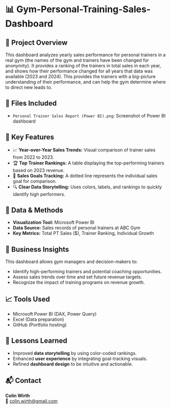 # 📊 Gym-Personal-Training-Sales-Dashboard

## 🧠 Project Overview
This dashboard analyzes yearly sales performance for personal trainers in a real gym (the names of the gym and trainers have been changed for anonymity). It provides a ranking of the trainers in total sales in each year, and shows how their performance changed for all years that data was available (2023 and 2024). This provides the trainers with a big-picture understanding of their performance, and can help the gym determine where to direct new leads to.

## 📂 Files Included
- `Personal Trainer Sales Report (Power BI).png`: Screenshot of Power BI dashboard

## 🌟 Key Features
- 📈 **Year-over-Year Sales Trends:** Visual comparison of trainer sales from 2022 to 2023.
- 🏆 **Top Trainer Rankings:** A table displaying the top-performing trainers based on 2023 revenue.
- 🎯 **Sales Goals Tracking:** A dotted line represents the individual sales goal for comparison.
- 🔍 **Clear Data Storytelling:** Uses colors, labels, and rankings to quickly identify high performers.

## 🧮 Data & Methods
- **Visualization Tool:** Microsoft Power BI
- **Data Source:** Sales records of personal trainers at ABC Gym
- **Key Metrics:** Total PT Sales ($), Trainer Ranking, Individual Growth

## 💼 Business Insights
This dashboard allows gym managers and decision-makers to:
- Identify high-performing trainers and potential coaching opportunities.
- Assess sales trends over time and set future revenue targets.
- Recognize the impact of training programs on revenue growth.

## 📈 Tools Used
- Microsoft Power BI (DAX, Power Query)
- Excel (Data preparation)
- GitHub (Portfolio hosting)

## 🤔 Lessons Learned
- Improved **data storytelling** by using color-coded rankings.
- Enhanced **user experience** by integrating goal-tracking visuals.
- Refined **dashboard design** to be intuitive and actionable.

## 📬 Contact
**Colin Wirth**  
📧 colin.wirth@gmail.com  
